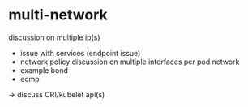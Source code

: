# multi-network

discussion on multiple ip(s)
- issue with services (endpoint issue)
- network policy
discussion on multiple interfaces per pod network
- example bond
- ecmp

-> discuss CRI/kubelet api(s)